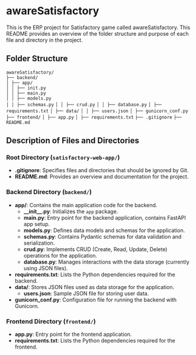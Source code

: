 # awareSatisfactory

This is the ERP project for Satisfactory game called awareSatisfactory. This README provides an overview of the folder structure and purpose of each file and directory in the project.

## Folder Structure
`awareSatisfactory/`<br/>
`├── backend/`<br/>
`│ ├── app/`<br/>
`│ │ ├── init.py`<br/>
`│ │ ├── main.py`<br/>
`│ │ ├── models.py`<br/>
`│ │ ├── schemas.py`
`│ │ ├── crud.py`
`│ │ ├── database.py`
`│ ├── requirements.txt`
`│ ├── data/`
`│ │ ├── users.json`
`│ ├── gunicorn_conf.py`
`├── frontend/`
`│ ├── app.py`
`│ ├── requirements.txt`
`├── .gitignore`
`├── README.md`


## Description of Files and Directories

### Root Directory (`satisfactory-web-app/`)

- **.gitignore**: Specifies files and directories that should be ignored by Git.
- **README.md**: Provides an overview and documentation for the project.

### Backend Directory (`backend/`)

- **app/**: Contains the main application code for the backend.
  - **\_\_init\_\_.py**: Initializes the `app` package.
  - **main.py**: Entry point for the backend application, contains FastAPI app setup.
  - **models.py**: Defines data models and schemas for the application.
  - **schemas.py**: Contains Pydantic schemas for data validation and serialization.
  - **crud.py**: Implements CRUD (Create, Read, Update, Delete) operations for the application.
  - **database.py**: Manages interactions with the data storage (currently using JSON files).
- **requirements.txt**: Lists the Python dependencies required for the backend.
- **data/**: Stores JSON files used as data storage for the application.
  - **users.json**: Sample JSON file for storing user data.
- **gunicorn_conf.py**: Configuration file for running the backend with Gunicorn.

### Frontend Directory (`frontend/`)

- **app.py**: Entry point for the frontend application.
- **requirements.txt**: Lists the Python dependencies required for the frontend.



